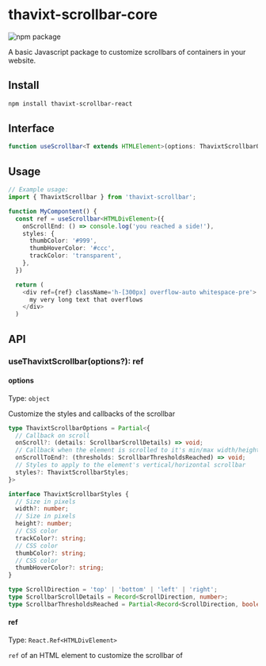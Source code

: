 # thavixt-scrollbar-core

![npm package][npm-img]

A basic Javascript package to customize scrollbars of containers in your website.

## Install

```bash
npm install thavixt-scrollbar-react
```

## Interface

```ts
function useScrollbar<T extends HTMLElement>(options: ThavixtScrollbarOptions): void;
```

## Usage

```ts
// Example usage:
import { ThavixtScrollbar } from 'thavixt-scrollbar';

function MyCompontent() {
  const ref = useScrollbar<HTMLDivElement>({
    onScrollEnd: () => console.log('you reached a side!'),
    styles: {
      thumbColor: '#999',
      thumbHoverColor: '#ccc',
      trackColor: 'transparent',
    },
  })

  return (
    <div ref={ref} className='h-[300px] overflow-auto whitespace-pre'>
      my very long text that overflows
    </div>
  )
```

## API

### useThavixtScrollbar(options?): ref

#### options

Type: `object`

Customize the styles and callbacks of the scrollbar

```ts
type ThavixtScrollbarOptions = Partial<{
  // Callback on scroll
  onScroll?: (details: ScrollbarScrollDetails) => void;
  // Callback when the element is scrolled to it's min/max width/height
  onScrollToEnd?: (thresholds: ScrollbarThresholdsReached) => void;
  // Styles to apply to the element's vertical/horizontal scrollbar
  styles?: ThavixtScrollbarStyles;
}>

interface ThavixtScrollbarStyles {
  // Size in pixels
  width?: number;
  // Size in pixels
  height?: number;
  // CSS color
  trackColor?: string;
  // CSS color
  thumbColor?: string;
  // CSS color
  thumbHoverColor?: string;
}

type ScrollDirection = 'top' | 'bottom' | 'left' | 'right';
type ScrollbarScrollDetails = Record<ScrollDirection, number>;
type ScrollbarThresholdsReached = Partial<Record<ScrollDirection, boolean>>;
```

#### ref

Type: `React.Ref<HTMLDivElement>`

`ref` of an HTML element to customize the scrollbar of

[npm-img]:https://img.shields.io/npm/v/thavixt-scrollbar-react
